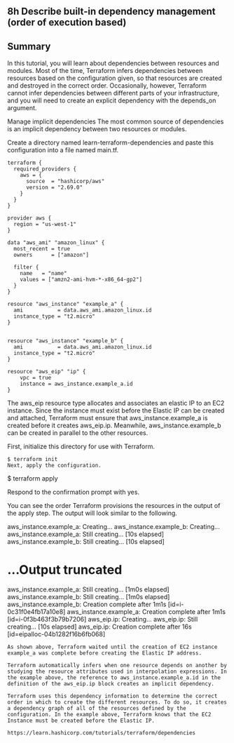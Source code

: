 ## 8h Describe built-in dependency management (order of execution based)

## Summary

In this tutorial, you will learn about dependencies between resources and modules. Most of the time, Terraform infers dependencies between resources based on the configuration given, so that resources are created and destroyed in the correct order. Occasionally, however, Terraform cannot infer dependencies between different parts of your infrastructure, and you will need to create an explicit dependency with the depends_on argument.

Manage implicit dependencies
The most common source of dependencies is an implicit dependency between two resources or modules.

Create a directory named learn-terraform-dependencies and paste this configuration into a file named main.tf.

```
terraform {
  required_providers {
    aws = {
      source  = "hashicorp/aws"
      version = "2.69.0"
    }
  }
}

provider aws {
  region = "us-west-1"
}

data "aws_ami" "amazon_linux" {
  most_recent = true
  owners      = ["amazon"]

  filter {
    name   = "name"
    values = ["amzn2-ami-hvm-*-x86_64-gp2"]
  }
}

resource "aws_instance" "example_a" {
  ami           = data.aws_ami.amazon_linux.id
  instance_type = "t2.micro"
}


resource "aws_instance" "example_b" {
  ami           = data.aws_ami.amazon_linux.id
  instance_type = "t2.micro"
}

resource "aws_eip" "ip" {
    vpc = true
    instance = aws_instance.example_a.id
}
```
The aws_eip resource type allocates and associates an elastic IP to an EC2 instance. Since the instance must exist before the Elastic IP can be created and attached, Terraform must ensure that aws_instance.example_a is created before it creates aws_eip.ip. Meanwhile, aws_instance.example_b can be created in parallel to the other resources.

First, initialize this directory for use with Terraform.

```
$ terraform init
Next, apply the configuration.

```
$ terraform apply

Respond to the confirmation prompt with yes.

You can see the order Terraform provisions the resources in the output of the apply step. The output will look similar to the following.

aws_instance.example_a: Creating...
aws_instance.example_b: Creating...
aws_instance.example_a: Still creating... [10s elapsed]
aws_instance.example_b: Still creating... [10s elapsed]
# ...Output truncated
aws_instance.example_a: Still creating... [1m0s elapsed]
aws_instance.example_b: Still creating... [1m0s elapsed]
aws_instance.example_b: Creation complete after 1m1s [id=i-0c31f0e4fb17a10e8]
aws_instance.example_a: Creation complete after 1m1s [id=i-0f3b463f3b79b7206]
aws_eip.ip: Creating...
aws_eip.ip: Still creating... [10s elapsed]
aws_eip.ip: Creation complete after 16s [id=eipalloc-04b1282f16b6fb068]
```
As shown above, Terraform waited until the creation of EC2 instance example_a was complete before creating the Elastic IP address.

Terraform automatically infers when one resource depends on another by studying the resource attributes used in interpolation expressions. In the example above, the reference to aws_instance.example_a.id in the definition of the aws_eip.ip block creates an implicit dependency.

Terraform uses this dependency information to determine the correct order in which to create the different resources. To do so, it creates a dependency graph of all of the resources defined by the configuration. In the example above, Terraform knows that the EC2 Instance must be created before the Elastic IP.

https://learn.hashicorp.com/tutorials/terraform/dependencies